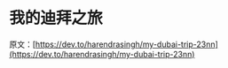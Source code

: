 # 我的迪拜之旅

原文：[https://dev.to/harendrasingh/my-dubai-trip-23nn](https://dev.to/harendrasingh/my-dubai-trip-23nn)